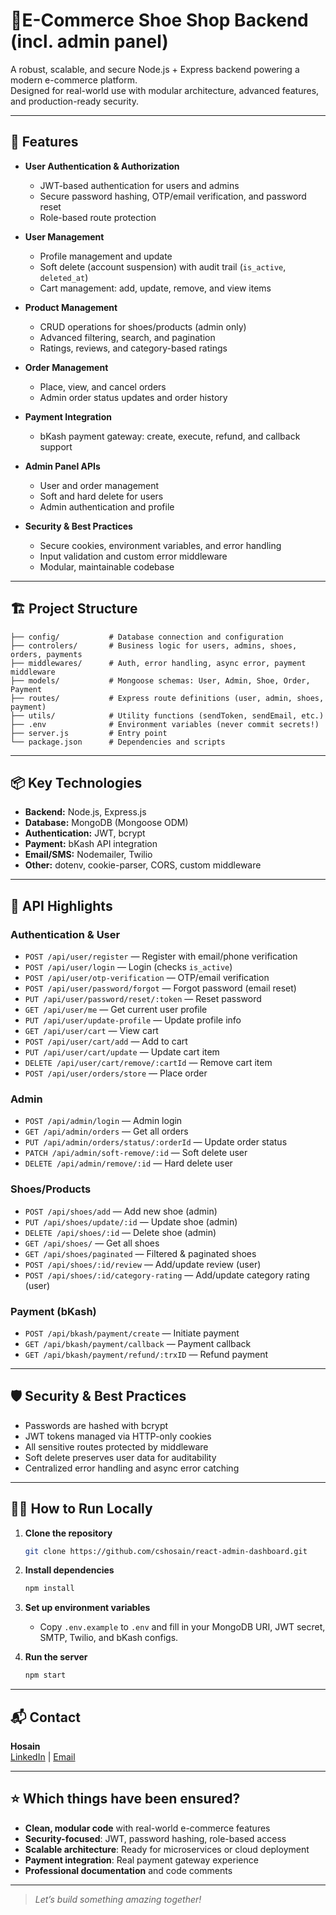 # 🛒E-Commerce Shoe Shop Backend (incl. admin panel)

A robust, scalable, and secure Node.js + Express backend powering a modern e-commerce platform.  
Designed for real-world use with modular architecture, advanced features, and production-ready security.

---

## 🚀 Features

- **User Authentication & Authorization**

  - JWT-based authentication for users and admins
  - Secure password hashing, OTP/email verification, and password reset
  - Role-based route protection

- **User Management**

  - Profile management and update
  - Soft delete (account suspension) with audit trail (`is_active`, `deleted_at`)
  - Cart management: add, update, remove, and view items

- **Product Management**

  - CRUD operations for shoes/products (admin only)
  - Advanced filtering, search, and pagination
  - Ratings, reviews, and category-based ratings

- **Order Management**

  - Place, view, and cancel orders
  - Admin order status updates and order history

- **Payment Integration**

  - bKash payment gateway: create, execute, refund, and callback support

- **Admin Panel APIs**

  - User and order management
  - Soft and hard delete for users
  - Admin authentication and profile

- **Security & Best Practices**
  - Secure cookies, environment variables, and error handling
  - Input validation and custom error middleware
  - Modular, maintainable codebase

---

## 🏗️ Project Structure

```
├── config/           # Database connection and configuration
├── controlers/       # Business logic for users, admins, shoes, orders, payments
├── middlewares/      # Auth, error handling, async error, payment middleware
├── models/           # Mongoose schemas: User, Admin, Shoe, Order, Payment
├── routes/           # Express route definitions (user, admin, shoes, payment)
├── utils/            # Utility functions (sendToken, sendEmail, etc.)
├── .env              # Environment variables (never commit secrets!)
├── server.js         # Entry point
└── package.json      # Dependencies and scripts
```

---

## 📦 Key Technologies

- **Backend:** Node.js, Express.js
- **Database:** MongoDB (Mongoose ODM)
- **Authentication:** JWT, bcrypt
- **Payment:** bKash API integration
- **Email/SMS:** Nodemailer, Twilio
- **Other:** dotenv, cookie-parser, CORS, custom middleware

---

## 🔑 API Highlights

### Authentication & User

- `POST /api/user/register` — Register with email/phone verification
- `POST /api/user/login` — Login (checks `is_active`)
- `POST /api/user/otp-verification` — OTP/email verification
- `POST /api/user/password/forgot` — Forgot password (email reset)
- `PUT /api/user/password/reset/:token` — Reset password
- `GET /api/user/me` — Get current user profile
- `PUT /api/user/update-profile` — Update profile info
- `GET /api/user/cart` — View cart
- `POST /api/user/cart/add` — Add to cart
- `PUT /api/user/cart/update` — Update cart item
- `DELETE /api/user/cart/remove/:cartId` — Remove cart item
- `POST /api/user/orders/store` — Place order

### Admin

- `POST /api/admin/login` — Admin login
- `GET /api/admin/orders` — Get all orders
- `PUT /api/admin/orders/status/:orderId` — Update order status
- `PATCH /api/admin/soft-remove/:id` — Soft delete user
- `DELETE /api/admin/remove/:id` — Hard delete user

### Shoes/Products

- `POST /api/shoes/add` — Add new shoe (admin)
- `PUT /api/shoes/update/:id` — Update shoe (admin)
- `DELETE /api/shoes/:id` — Delete shoe (admin)
- `GET /api/shoes/` — Get all shoes
- `GET /api/shoes/paginated` — Filtered & paginated shoes
- `POST /api/shoes/:id/review` — Add/update review (user)
- `POST /api/shoes/:id/category-rating` — Add/update category rating (user)

### Payment (bKash)

- `POST /api/bkash/payment/create` — Initiate payment
- `GET /api/bkash/payment/callback` — Payment callback
- `GET /api/bkash/payment/refund/:trxID` — Refund payment

---

## 🛡️ Security & Best Practices

- Passwords are hashed with bcrypt
- JWT tokens managed via HTTP-only cookies
- All sensitive routes protected by middleware
- Soft delete preserves user data for auditability
- Centralized error handling and async error catching

---

## 🧑‍💻 How to Run Locally

1. **Clone the repository**

   ```bash
   git clone https://github.com/cshosain/react-admin-dashboard.git
   ```

2. **Install dependencies**

   ```bash
   npm install
   ```

3. **Set up environment variables**

   - Copy `.env.example` to `.env` and fill in your MongoDB URI, JWT secret, SMTP, Twilio, and bKash configs.

4. **Run the server**
   ```bash
   npm start
   ```

---

## 📬 Contact

**Hosain**  
[LinkedIn](https://www.linkedin.com/in/cshosain) | [Email](mailto:cshosain@gmail.com)

---

## ⭐ Which things have been ensured?

- **Clean, modular code** with real-world e-commerce features
- **Security-focused**: JWT, password hashing, role-based access
- **Scalable architecture**: Ready for microservices or cloud deployment
- **Payment integration**: Real payment gateway experience
- **Professional documentation** and code comments

---

> _Let’s build something amazing together!_
